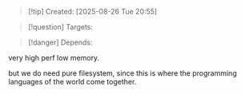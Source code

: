 
>[!tip] Created: [2025-08-26 Tue 20:55]

>[!question] Targets: 

>[!danger] Depends: 

very high perf low memory.

but we do need pure filesystem, since this is where the programming languages of the world come together.
